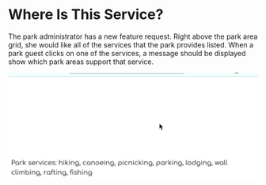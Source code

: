 # Where Is This Service?

The park administrator has a new feature request. Right above the park area grid, she would like all of the services that the park provides listed. When a park guest clicks on one of the services, a message should be displayed show which park areas support that service.

![](./images/cider-falls-services.gif)